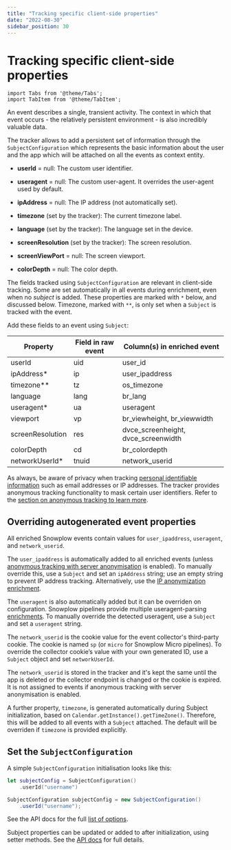 ```yaml
---
title: "Tracking specific client-side properties"
date: "2022-08-30"
sidebar_position: 30
---
```


# Tracking specific client-side properties

```mdx-code-block
import Tabs from '@theme/Tabs';
import TabItem from '@theme/TabItem';
```

An event describes a single, transient activity. The context in which that event occurs - the relatively persistent environment - is also incredibly valuable data. 

The tracker allows to add a persistent set of information through the `SubjectConfiguration` which represents the basic information about the user and the app which will be attached on all the events as context entity.

- **userId** = null: The custom user identifier.
    
- **useragent** = null: The custom user-agent. It overrides the user-agent used by default.
    
- **ipAddress** = null: The IP address (not automatically set).
    
- **timezone** (set by the tracker): The current timezone label.
    
- **language** (set by the tracker): The language set in the device.
    
- **screenResolution** (set by the tracker): The screen resolution.
    
- **screenViewPort** = null: The screen viewport.
    
- **colorDepth** = null: The color depth.


The fields tracked using `SubjectConfiguration` are relevant in client-side tracking. Some are set automatically in all events during enrichment, even when no _subject_  is added. These properties are marked with `*` below, and discussed below. Timezone, marked with `**`, is only set when a `Subject` is tracked with the event.

Add these fields to an event using `Subject`:

| Property         | Field in raw event | Column(s) in enriched event         |
|------------------|--------------------|-------------------------------------|
| userId           | uid                | user_id                             |
| ipAddress*       | ip                 | user_ipaddress                      |
| timezone**       | tz                 | os_timezone                         |
| language         | lang               | br_lang                             |
| useragent*       | ua                 | useragent                           |
| viewport         | vp                 | br_viewheight, br_viewwidth         |
| screenResolution | res                | dvce_screenheight, dvce_screenwidth |
| colorDepth       | cd                 | br_colordepth                       |
| networkUserId*   | tnuid              | network_userid                      |


As always, be aware of privacy when tracking [personal identifiable information](https://snowplow.io/blog/2020/09/06/user-identification-and-privacy/) such as email addresses or IP addresses.
The tracker provides anonymous tracking functionality to mask certain user identifiers. Refer to the [section on anonymous tracking to learn more](../anonymous-tracking/index.md).

## Overriding autogenerated event properties

All enriched Snowplow events contain values for `user_ipaddress`, `useragent`, and `network_userid`. 

The `user_ipaddress` is automatically added to all enriched events (unless [anonymous tracking with server anonymisation](../anonymous-tracking/index.md) is enabled). To manually override this, use a `Subject` and set an `ipAddress` string; use an empty string to prevent IP address tracking. Alternatively, use the [IP anonymization enrichment](https://docs.snowplow.io/docs/enriching-your-data/available-enrichments/ip-anonymization-enrichment/).

The `useragent` is also automatically added but it can be overriden on configuration. Snowplow pipelines provide multiple useragent-parsing [enrichments](https://docs.snowplow.io/docs/enriching-your-data/available-enrichments/). To manually override the detected useragent, use a `Subject` and set a `useragent` string.

The `network_userid` is the cookie value for the event collector's third-party cookie. The cookie is named `sp` (or `micro` for Snowplow Micro pipelines). To override the collector cookie’s value with your own generated ID, use a `Subject` object and set `networkUserId`.

The `network_userid` is stored in the tracker and it's kept the same until the app is deleted or the collector endpoint is changed or the cookie is expired. It is not assigned to events if anonymous tracking with server anonymisation is enabled.

A further property, `timezone`, is generated automatically during Subject initialization, based on `Calendar.getInstance().getTimeZone()`. Therefore, this will be added to all events with a `Subject` attached. The default will be overriden if `timezone` is provided explicitly. 

## Set the `SubjectConfiguration`
A simple `SubjectConfiguration` initialisation looks like this:

<Tabs groupId="platform" queryString>
  <TabItem value="ios" label="iOS" default>

```swift
let subjectConfig = SubjectConfiguration()
    .userId("username")
```

  </TabItem>
  <TabItem value="android" label="Android">

```java
SubjectConfiguration subjectConfig = new SubjectConfiguration()
    .userId("username");
```

  </TabItem>
</Tabs>

See the API docs for the full [list of options](https://docs.snowplow.io/snowplow-android-tracker/classcom_1_1snowplowanalytics_1_1snowplow_1_1configuration_1_1_subject_configuration.html).

Subject properties can be updated or added to after initialization, using setter methods. See the [API docs](https://docs.snowplow.io/snowplow-android-tracker/classcom_1_1snowplowanalytics_1_1snowplow_1_1internal_1_1tracker_1_1_subject.html) for full details.
